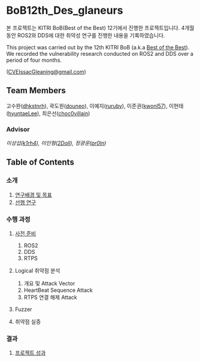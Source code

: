 # BoB12th_Des_glaneurs

본 프로젝트는 KITRI BoB(Best of the Best) 12기에서 진행한 프로젝트입니다.
4개월 동안 ROS2와 DDS에 대한 취약성 연구를 진행한 내용을 기록하였습니다.

This project was carried out by the 12th KITRI BoB (a.k.a [Best of the Best](https://www.kitribob.kr/)).
We recorded the vulnerability research conducted on ROS2 and DDS over a period of four months.

([CVEIssacGleaning@gmail.com](mailto:CVEIssacGleaning@gmail.com))


## Team Members

고수완([dhkstnrh](https://github.com/dhkstnrh)), 곽도원([douneo](https://github.com/douneo)), 이예지([ruruby](https://github.com/ruruby)), 이준권([kwonl57](https://github.com/kwonl57)), 이현태([hyuntaeLee](https://github.com/hyuntaeLee)), 최은선([choc0villain](https://github.com/choc0villain))


### Advisor
*이상섭([k1rh4](https://github.com/k1rh4)), 이인형([2Doll](https://github.com/2Doll)), 정광운([pr0ln](https://github.com/pr0ln))*



## Table of Contents

### 소개
1. [연구배경 및 목표](https://github.com/Desglaneurs/BoB_Des_glaneurs/blob/main/Introduction/Research%20background%20and%20goals.md)
2. [선행 연구](https://github.com/Desglaneurs/BoB_Des_glaneurs/blob/main/Introduction/Previous%20studies.md)


### 수행 과정
1. [사전 준비](https://github.com/Desglaneurs/BoB_Des_glaneurs/tree/main/performance%20process/pre-study)
   1. ROS2
   2. DDS
   3. RTPS

2. Logical 취약점 분석
   1. 개요 및 Attack Vector
   2. HeartBeat Sequence Attack
   3. RTPS 연결 해제 Attack

3. Fuzzer

4. 취약점 실증

### 결과
1. [프로젝트 성과](https://)
